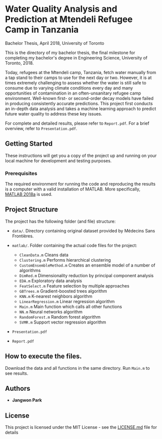 # Water Quality Analysis and Prediction at Mtendeli Refugee Camp in Tanzania
Bachelor Thesis, April 2018, University of Toronto

This is the directory of my bachelor thesis, the final milestone for completing my bachelor's degree in Engineering Science, University of Toronto, 2018. 

Today, refugees at the Mtendeli camp, Tanzania, fetch water manually from a tap stand to their camps to use for the next day or two. However, it is at times extremely challenging to assess whether the water is still safe to consume due to varying climate conditions every day and many opportunities of contamination in an often-unsanitary refugee camp environment. Well-known first- or second-order decay models have failed in producing consistently accurate predictions. This project first conducts an in-depth data analysis and takes a machine learning approach to predict future water quality to address these key issues.

For complete and detailed results, please refer to `Report.pdf`. For a brief overview, refer to `Presentation.pdf`.

## Getting Started

These instructions will get you a copy of the project up and running on your local machine for development and testing purposes.

### Prerequisites

The required environment for running the code and reproducing the results is a computer with a valid installation of MATLAB. More specifically, [MATLAB 2018a](https://www.mathworks.com/help/distcomp/release-notes-R2018a.html) is used.

## Project Structure

The project has the following folder (and file) structure:

* `data/`. Directory containing original dataset provided by Médecins Sans Frontières.

* `matlab/`. Folder containing the actual code files for the project:
    * `CleanData.m` Cleans data
    * `Clustering.m` Performs hierarchical clustering
    * `CustomEnsembleMethod.m` Creates an ensemble model of a number of algorithms
    * `DimRed.m` Dimensionality reduction by principal component analysis 
    * `EDA.m` Exploratory data analysis
    * `FeatSelect.m` Feature selection by multiple approaches
    * `GBTrees.m` Gradient-boosted trees algorithm
    * `KNN.m` K-nearest neighbors algorithm
    * `LinearRegression.m` Linear regression algorithm
    * `Main.m` Main function which calls all other functions
    * `NN.m` Neural networks algorithm
    * `RandomForest.m` Random forest algorithm
    * `SVMR.m` Support vector regression algorithm

* `Presentation.pdf`
* `Report.pdf`

## How to execute the files.
	
Download the data and all functions in the same directory. Run `Main.m` to see results.

## Authors

* **Jangwon Park**

## License

This project is licensed under the MIT License - see the [LICENSE.md](LICENSE.md) file for details

